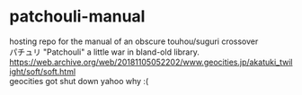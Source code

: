 # patchouli-manual
hosting repo for the manual of an obscure touhou/suguri crossover  
パチュリ "Patchouli" a little war in bland-old library.  
https://web.archive.org/web/20181105052202/www.geocities.jp/akatuki_twilight/soft/soft.html  
geocities got shut down yahoo why :(  

